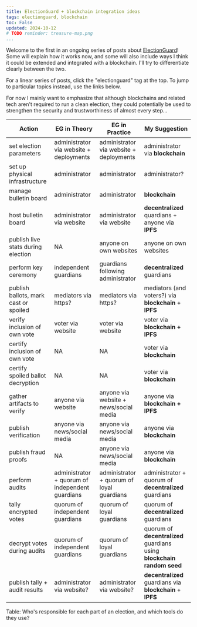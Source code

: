 ```yaml
---
title: ElectionGuard + blockchain integration ideas
tags: electionguard, blockchain
toc: False
updated: 2024-10-12
# TODO reminder: treasure-map.png
...
```


[eg-site]: https://www.electionguard.vote/

Welcome to the first in an ongoing series of posts about [ElectionGuard][eg-site]!
Some will explain how it works now, and some will also include ways I think it could be extended and integrated with a blockchain. I'll try to differentiate clearly between the two.

For a linear series of posts, click the "electionguard" tag at the top.
To jump to particular topics instead, use the links below.

For now I mainly want to emphasize that although blockchains and related tech aren't required to run a clean election, they could potentially be used to strengthen the security and trustworthiness of almost every step...

Action|EG in Theory|EG in Practice|My Suggestion
-----|------|--------|-------
set election parameters|administrator via website + deployments |administrator via website + deployments|administrator via <b>blockchain</b>
set up physical infrastructure|administrator|administrator|administrator?
manage bulletin board|administrator|administrator|<b>blockchain</b>
host bulletin board|administrator via website|administrator via website|<b>decentralized</b> quardians + anyone via <b>IPFS</b>
publish live stats during election|NA|anyone on own websites|anyone on own websites
perform key ceremony|independent guardians|guardians following administrator|<b>decentralized</b> guardians
publish ballots, mark cast or spoiled|mediators via https?|mediators via https?|mediators (and voters?) via <b>blockchain</b> + <b>IPFS</b>
verify inclusion of own vote|voter via website|voter via website|voter via <b>blockchain + IPFS</b>
certify inclusion of own vote|NA|NA|voter via <b>blockchain</b>
certify spoiled ballot decryption|NA|NA|voter via <b>blockchain</b>
gather artifacts to verify|anyone via website|anyone via website + news/social media|anyone via <b>blockchain + IPFS</b>
publish verification|anyone via news/social media|anyone via news/social media|anyone via <b>blockchain</b>
publish fraud proofs|NA|anyone via news/social media|anyone via <b>blockchain</b>
perform audits|administrator + quorum of independent guardians|administrator + quorum of loyal guardians|administrator + quorum of <b>decentralized</b> guardians
tally encrypted votes|quorum of independent guardians|quorum of loyal guardians|quorum of <b>decentralized</b> guardians
decrypt votes during audits|quorum of independent guardians|quorum of loyal guardians|quorum of <b>decentralized</b> guardians using <b>blockchain random seed</b>
publish tally + audit results|administrator via website?|administrator via website?|<b>decentralized</b> guardians via <b>blockchain</b> + <b>IPFS</b>

Table: Who's responsible for each part of an election, and which tools do they use?
